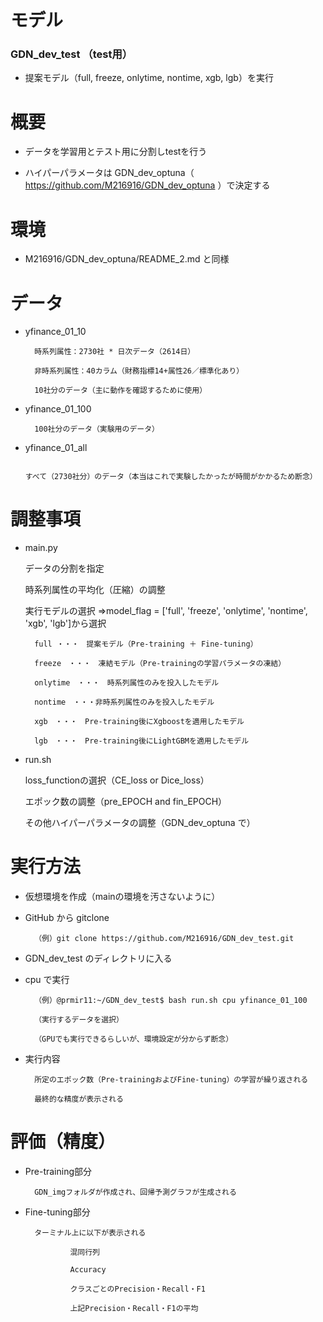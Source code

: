 # モデル
### GDN_dev_test （test用）
* 提案モデル（full, freeze, onlytime, nontime, xgb, lgb）を実行


# 概要

* データを学習用とテスト用に分割しtestを行う

* ハイパーパラメータは GDN_dev_optuna（ https://github.com/M216916/GDN_dev_optuna ）で決定する

# 環境
* M216916/GDN_dev_optuna/README_2.md と同様
 
 
# データ
* yfinance_01_10

        時系列属性：2730社 * 日次データ（2614日）

        非時系列属性：40カラム（財務指標14+属性26／標準化あり）

        10社分のデータ（主に動作を確認するために使用）

* yfinance_01_100

        100社分のデータ（実験用のデータ）

* yfinance_01_all

        すべて（2730社分）のデータ（本当はこれで実験したかったが時間がかかるため断念）


# 調整事項

* main.py

  データの分割を指定

  時系列属性の平均化（圧縮）の調整

  実行モデルの選択
  ⇒model_flag = ['full', 'freeze', 'onlytime', 'nontime', 'xgb', 'lgb']から選択
        
        full ・・・　提案モデル（Pre-training ＋ Fine-tuning）

        freeze　・・・　凍結モデル（Pre-trainingの学習パラメータの凍結）

        onlytime　・・・　時系列属性のみを投入したモデル

        nontime　・・・非時系列属性のみを投入したモデル

        xgb　・・・　Pre-training後にXgboostを適用したモデル

        lgb　・・・　Pre-training後にLightGBMを適用したモデル

* run.sh

  loss_functionの選択（CE_loss or Dice_loss）

  エポック数の調整（pre_EPOCH and fin_EPOCH）

  その他ハイパーパラメータの調整（GDN_dev_optuna で）


# 実行方法

* 仮想環境を作成（mainの環境を汚さないように）

* GitHub から gitclone

        （例）git clone https://github.com/M216916/GDN_dev_test.git

* GDN_dev_test のディレクトリに入る

* cpu で実行

        （例）@prmir11:~/GDN_dev_test$ bash run.sh cpu yfinance_01_100

        （実行するデータを選択）

        （GPUでも実行できるらしいが、環境設定が分からず断念）

* 実行内容

        所定のエポック数（Pre-trainingおよびFine-tuning）の学習が繰り返される

        最終的な精度が表示される


# 評価（精度）

* Pre-training部分

        GDN_imgフォルダが作成され、回帰予測グラフが生成される

* Fine-tuning部分

        ターミナル上に以下が表示される

                混同行列
                
                Accuracy
                
                クラスごとのPrecision・Recall・F1
                
                上記Precision・Recall・F1の平均
